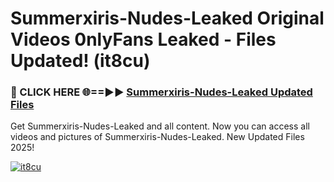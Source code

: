 # Summerxiris-Nudes-Leaked Original Videos 0nlyFans Leaked - Files Updated! (it8cu)

<h3>🔴 CLICK HERE 🌐==►► <a href="https://tinyurl.com/4mcuefdz" rel="nofollow">Summerxiris-Nudes-Leaked Updated Files</a></h3>

Get Summerxiris-Nudes-Leaked and all content. Now you can access all videos and pictures of Summerxiris-Nudes-Leaked. New Updated Files 2025!

[![it8cu](https://i.imgur.com/StAQSOY.gif)](https://tinyurl.com/4mcuefdz)
